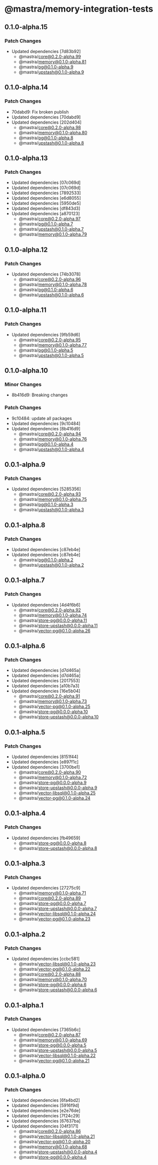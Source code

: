 # @mastra/memory-integration-tests

## 0.1.0-alpha.15

### Patch Changes

- Updated dependencies [7d83b92]
  - @mastra/core@0.2.0-alpha.99
  - @mastra/memory@0.1.0-alpha.81
  - @mastra/pg@0.1.0-alpha.9
  - @mastra/upstash@0.1.0-alpha.9

## 0.1.0-alpha.14

### Patch Changes

- 70dabd9: Fix broken publish
- Updated dependencies [70dabd9]
- Updated dependencies [202d404]
  - @mastra/core@0.2.0-alpha.98
  - @mastra/memory@0.1.0-alpha.80
  - @mastra/pg@0.1.0-alpha.8
  - @mastra/upstash@0.1.0-alpha.8

## 0.1.0-alpha.13

### Patch Changes

- Updated dependencies [07c069d]
- Updated dependencies [07c069d]
- Updated dependencies [7892533]
- Updated dependencies [e6d8055]
- Updated dependencies [5950de5]
- Updated dependencies [df843d3]
- Updated dependencies [a870123]
  - @mastra/core@0.2.0-alpha.97
  - @mastra/pg@0.1.0-alpha.7
  - @mastra/upstash@0.1.0-alpha.7
  - @mastra/memory@0.1.0-alpha.79

## 0.1.0-alpha.12

### Patch Changes

- Updated dependencies [74b3078]
  - @mastra/core@0.2.0-alpha.96
  - @mastra/memory@0.1.0-alpha.78
  - @mastra/pg@0.1.0-alpha.6
  - @mastra/upstash@0.1.0-alpha.6

## 0.1.0-alpha.11

### Patch Changes

- Updated dependencies [9fb59d6]
  - @mastra/core@0.2.0-alpha.95
  - @mastra/memory@0.1.0-alpha.77
  - @mastra/pg@0.1.0-alpha.5
  - @mastra/upstash@0.1.0-alpha.5

## 0.1.0-alpha.10

### Minor Changes

- 8b416d9: Breaking changes

### Patch Changes

- 9c10484: update all packages
- Updated dependencies [9c10484]
- Updated dependencies [8b416d9]
  - @mastra/core@0.2.0-alpha.94
  - @mastra/memory@0.1.0-alpha.76
  - @mastra/pg@0.1.0-alpha.4
  - @mastra/upstash@0.1.0-alpha.4

## 0.0.1-alpha.9

### Patch Changes

- Updated dependencies [5285356]
  - @mastra/core@0.2.0-alpha.93
  - @mastra/memory@0.1.0-alpha.75
  - @mastra/pg@0.1.0-alpha.3
  - @mastra/upstash@0.1.0-alpha.3

## 0.0.1-alpha.8

### Patch Changes

- Updated dependencies [c87eb4e]
- Updated dependencies [c87eb4e]
  - @mastra/pg@0.1.0-alpha.2
  - @mastra/upstash@0.1.0-alpha.2

## 0.0.1-alpha.7

### Patch Changes

- Updated dependencies [4d4f6b6]
  - @mastra/core@0.2.0-alpha.92
  - @mastra/memory@0.1.0-alpha.74
  - @mastra/store-pg@0.0.0-alpha.11
  - @mastra/store-upstash@0.0.0-alpha.11
  - @mastra/vector-pg@0.1.0-alpha.26

## 0.0.1-alpha.6

### Patch Changes

- Updated dependencies [d7d465a]
- Updated dependencies [d7d465a]
- Updated dependencies [2017553]
- Updated dependencies [a10b7a3]
- Updated dependencies [16e5b04]
  - @mastra/core@0.2.0-alpha.91
  - @mastra/memory@0.1.0-alpha.73
  - @mastra/vector-pg@0.1.0-alpha.25
  - @mastra/store-pg@0.0.0-alpha.10
  - @mastra/store-upstash@0.0.0-alpha.10

## 0.0.1-alpha.5

### Patch Changes

- Updated dependencies [8151f44]
- Updated dependencies [e897f1c]
- Updated dependencies [3700be1]
  - @mastra/core@0.2.0-alpha.90
  - @mastra/memory@0.1.0-alpha.72
  - @mastra/store-pg@0.0.0-alpha.9
  - @mastra/store-upstash@0.0.0-alpha.9
  - @mastra/vector-libsql@0.1.0-alpha.25
  - @mastra/vector-pg@0.1.0-alpha.24

## 0.0.1-alpha.4

### Patch Changes

- Updated dependencies [fb49659]
  - @mastra/store-pg@0.0.0-alpha.8
  - @mastra/store-upstash@0.0.0-alpha.8

## 0.0.1-alpha.3

### Patch Changes

- Updated dependencies [27275c9]
  - @mastra/memory@0.1.0-alpha.71
  - @mastra/core@0.2.0-alpha.89
  - @mastra/store-pg@0.0.0-alpha.7
  - @mastra/store-upstash@0.0.0-alpha.7
  - @mastra/vector-libsql@0.1.0-alpha.24
  - @mastra/vector-pg@0.1.0-alpha.23

## 0.0.1-alpha.2

### Patch Changes

- Updated dependencies [ccbc581]
  - @mastra/vector-libsql@0.1.0-alpha.23
  - @mastra/vector-pg@0.1.0-alpha.22
  - @mastra/core@0.2.0-alpha.88
  - @mastra/memory@0.1.0-alpha.70
  - @mastra/store-pg@0.0.0-alpha.6
  - @mastra/store-upstash@0.0.0-alpha.6

## 0.0.1-alpha.1

### Patch Changes

- Updated dependencies [7365b6c]
  - @mastra/core@0.2.0-alpha.87
  - @mastra/memory@0.1.0-alpha.69
  - @mastra/store-pg@0.0.0-alpha.5
  - @mastra/store-upstash@0.0.0-alpha.5
  - @mastra/vector-libsql@0.1.0-alpha.22
  - @mastra/vector-pg@0.1.0-alpha.21

## 0.0.1-alpha.0

### Patch Changes

- Updated dependencies [6fa4bd2]
- Updated dependencies [5916f9d]
- Updated dependencies [e2e76de]
- Updated dependencies [7f24c29]
- Updated dependencies [67637ba]
- Updated dependencies [04f3171]
  - @mastra/core@0.2.0-alpha.86
  - @mastra/vector-libsql@0.1.0-alpha.21
  - @mastra/vector-pg@0.1.0-alpha.20
  - @mastra/memory@0.1.0-alpha.68
  - @mastra/store-upstash@0.0.0-alpha.4
  - @mastra/store-pg@0.0.0-alpha.4
